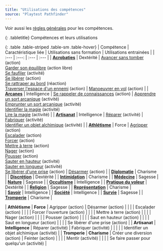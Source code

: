 ```yaml
---
title: "Utilisations des compétences"
source: "Playtest Pathfinder"
---
```


Voir aussi les [règles générales](compétences.html) pour les compétences.

{: .tabletitle}
Compétences et leurs utilisations

{: .table .table-striped .table-sm .table-hover}
| Compétence | Caractéristique liée | Utilisations sans formation | Utilisations entrainées |
| :--- | :---: | :--- | :--- |
| [**Acrobaties**](acrobaties.html) | Dextérité | [Avancer sans tomber](acrobaties.html#avancer-sans-tomber) (action)<br/>[Garder son équilibre](acrobaties.html#garder-son-équilibre) (action libre)<br/>[Se faufiler](acrobaties.html#se-faufiler) (activité)<br/>[Se libérer](acrobaties.html#se-libérer) (action)<br/>[Se rattraper au bord](acrobaties.html#se-rattraper-au-bord) (réaction)<br/>[Traverser l'espace d'un ennemi](acrobaties.html#traverser-lespace-dun-ennemi) (action) | [Manoeuvrer en vol](acrobaties.html#manoeuvrer-en-vol) (action) |
| [**Arcanes**](arcanes.html) | Intelligence | [Se rappeler de connaissances](arcanes.html#se-rappeler) (action) | [Apprendre un sort arcanique](arcanes.html#apprendre-un-sort-arcanique) (activité)<br/>[Emprunter un sort arcanique](arcanes.html#emprunter-un-sort-arcanique) (activité)<br/>[Identifier la magie](arcanes.html#identifier-la-magie) (activité)<br/>[Lire la magie](arcanes.html#lire-la-magie) (activité) |
| [**Artisanat**](artisanat.html) | Intelligence | [Réparer](artisanat.html#réparer) (activité) | [Fabriquer](artisanat.html#fabriquer) (activité)<br/>[Identifier un objet alchimique](artisanat.html#identifier-un-objet-alchimique) (activité) |
| [**Athlétisme**](athlétisme.html) | Force | [Agripper](athlétisme.html#agripper) (action)<br/>[Escalader](athlétisme.html#escalader) (action)<br/>[Forcer](athlétisme.html#forcer) (action)<br/>[Mettre à terre](athlétisme.html#mettre-à-terre) (action)<br/>[Nager](athlétisme.html#nager) (action)<br/>[Pousser](athlétisme.html#pousser) (action)<br/>[Sauter en hauteur](athlétisme.html#sauter-en-hauteur) (activité)<br/>[Sauter en longueur](athlétisme.html#sauter-en-longueur) (activité)<br/>[Se libérer d'une prise](athlétisme.html#se-libérer-dune-prise) (action) | [Désarmer](athlétisme.html#désarmer) (action) |
| [**Diplomatie**](diplomatie.html) | Charisme | 
| [**Discrétion**](discrétion.html) | Dextérité | 
| [**Intimidation**](intimidation.html) | Charisme | 
| [**Médecine**](médecine.html) | Sagesse | 
| [**Nature**](nature.html) | Sagesse | 
| [**Occultisme**](occultisme.html) | Intelligence | 
| [**Pratique du voleur**](pratique-du-voleur.html) | Dextérité | 
| [**Religion**](religion.html) | Sagesse | 
| [**Représentation**](représentation.html) | Charisme |  
| [**Savoir**](savoir.html) | Intelligence | 
| [**Société**](société.html) | Intelligence | 
| [**Survie**](survie.html) | Sagesse | 
| [**Tromperie**](tromperie.html) | Charisme | 



| **Athlétisme** | **Force**                                 | Agripper (action)                       | Désarmer (action)                                 |
|                |                                           | Escalader (action)                      |
|                |                                           | Forcer l'ouverture (action)             |
|                |                                           | Mettre à terre (action)                 |
|                |                                           | Nager (action)                          |
|                |                                           | Pousser (action)                        |
|                |                                           | Saut en hauteur (action)                |
|                |                                           | Saut en longueur (action)               |
|                |                                           | Se libérer d'une prise (action)         |
| **Artisanat**  | **Intelligence**                          | Réparer (activité)                      | Fabriquer (activité)                              |
|                |                                           |                                         | Identifier un objet alchimique (activité)         |
| **Tromperie**  | **Charisme**                              | Créer une diversion (action)            | Feinter (action)                                  |
|       |         | Mentir (activité)                         |
|        |        | Se faire passer pour quelqu'un (activité) |